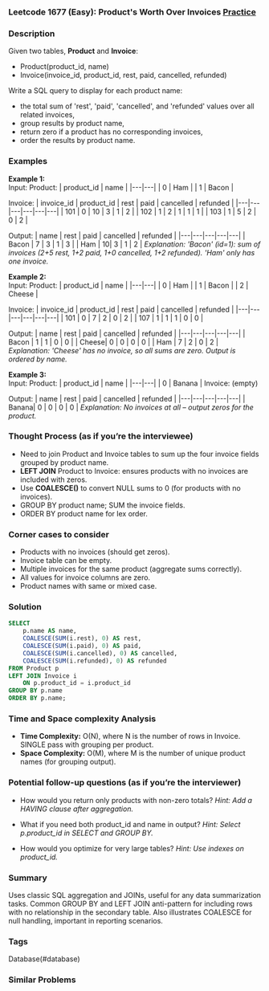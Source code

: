 ### Leetcode 1677 (Easy): Product's Worth Over Invoices [Practice](https://leetcode.com/problems/products-worth-over-invoices)

### Description  
Given two tables, **Product** and **Invoice**:
- Product(product_id, name)
- Invoice(invoice_id, product_id, rest, paid, cancelled, refunded)

Write a SQL query to display for each product name:
- the total sum of 'rest', 'paid', 'cancelled', and 'refunded' values over all related invoices,
- group results by product name,
- return zero if a product has no corresponding invoices,
- order the results by product name.

### Examples  

**Example 1:**  
Input: 
Product: 
| product_id | name  |
|---|---|
| 0 | Ham  |
| 1 | Bacon |

Invoice: 
| invoice_id | product_id | rest | paid | cancelled | refunded |
|---|---|---|---|---|---|
| 101 | 0 | 10 | 3 | 1 | 2 |
| 102 | 1 | 2  | 1 | 1 | 1 |
| 103 | 1 | 5  | 2 | 0 | 2 |

Output: 
| name  | rest | paid | cancelled | refunded |
|---|---|---|---|---|
| Bacon | 7 | 3 | 1 | 3 |
| Ham   | 10| 3 | 1 | 2 |
*Explanation: 'Bacon' (id=1): sum of invoices (2+5 rest, 1+2 paid, 1+0 cancelled, 1+2 refunded). 'Ham' only has one invoice.*

**Example 2:**  
Input: 
Product: 
| product_id | name  |
|---|---|
| 0 | Ham  |
| 1 | Bacon |
| 2 | Cheese |

Invoice: 
| invoice_id | product_id | rest | paid | cancelled | refunded |
|---|---|---|---|---|---|
| 101 | 0 | 7 | 2 | 0 | 2 |
| 107 | 1 | 1 | 1 | 0 | 0 |

Output: 
| name  | rest | paid | cancelled | refunded |
|---|---|---|---|---|
| Bacon | 1 | 1 | 0 | 0 |
| Cheese| 0 | 0 | 0 | 0 |
| Ham   | 7 | 2 | 0 | 2 |
*Explanation: 'Cheese' has no invoice, so all sums are zero. Output is ordered by name.*

**Example 3:**  
Input: 
Product: 
| product_id | name  |
|---|---|
| 0 | Banana |
Invoice: (empty)

Output:
| name   | rest | paid | cancelled | refunded |
|---|---|---|---|---|
| Banana| 0   | 0 | 0 | 0 |
*Explanation: No invoices at all – output zeros for the product.*


### Thought Process (as if you’re the interviewee)  
- Need to join Product and Invoice tables to sum up the four invoice fields grouped by product name.
- **LEFT JOIN** Product to Invoice: ensures products with no invoices are included with zeros.
- Use **COALESCE()** to convert NULL sums to 0 (for products with no invoices).
- GROUP BY product name; SUM the invoice fields. 
- ORDER BY product name for lex order.


### Corner cases to consider  
- Products with no invoices (should get zeros).  
- Invoice table can be empty.  
- Multiple invoices for the same product (aggregate sums correctly).  
- All values for invoice columns are zero.  
- Product names with same or mixed case.


### Solution

```sql
SELECT
    p.name AS name,
    COALESCE(SUM(i.rest), 0) AS rest,
    COALESCE(SUM(i.paid), 0) AS paid,
    COALESCE(SUM(i.cancelled), 0) AS cancelled,
    COALESCE(SUM(i.refunded), 0) AS refunded
FROM Product p
LEFT JOIN Invoice i
    ON p.product_id = i.product_id
GROUP BY p.name
ORDER BY p.name;
```

### Time and Space complexity Analysis  

- **Time Complexity:** O(N), where N is the number of rows in Invoice. SINGLE pass with grouping per product.
- **Space Complexity:** O(M), where M is the number of unique product names (for grouping output).


### Potential follow-up questions (as if you’re the interviewer)  

- How would you return only products with non-zero totals?
  *Hint: Add a HAVING clause after aggregation.*

- What if you need both product_id and name in output?
  *Hint: Select p.product_id in SELECT and GROUP BY.*

- How would you optimize for very large tables?
  *Hint: Use indexes on product_id.*

### Summary
Uses classic SQL aggregation and JOINs, useful for any data summarization tasks. Common GROUP BY and LEFT JOIN anti-pattern for including rows with no relationship in the secondary table. Also illustrates COALESCE for null handling, important in reporting scenarios.

### Tags
Database(#database)

### Similar Problems
